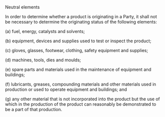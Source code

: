 Neutral elements


In order to determine whether a product is originating in a Party, it shall not be necessary to determine the originating status of the following elements:
 
(a)	fuel, energy, catalysts and solvents;


(b)	equipment, devices and supplies used to test or inspect the product;


(c)	gloves, glasses, footwear, clothing, safety equipment and supplies;


(d)	machines, tools, dies and moulds;


(e)	spare parts and materials used in the maintenance of equipment and buildings;


(f)	lubricants, greases, compounding materials and other materials used in production or used to operate equipment and buildings; and

(g)	any other material that is not incorporated into the product but the use of which in the production of the product can reasonably be demonstrated to be a part of that production.
